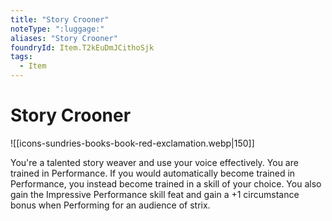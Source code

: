```yaml
---
title: "Story Crooner"
noteType: ":luggage:"
aliases: "Story Crooner"
foundryId: Item.T2kEuDmJCithoSjk
tags:
  - Item
---
```


# Story Crooner
![[icons-sundries-books-book-red-exclamation.webp|150]]

You're a talented story weaver and use your voice effectively. You are trained in Performance. If you would automatically become trained in Performance, you instead become trained in a skill of your choice. You also gain the Impressive Performance skill feat and gain a +1 circumstance bonus when Performing for an audience of strix.
